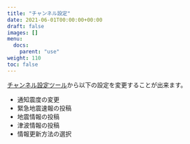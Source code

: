 ```yaml
---
title: "チャンネル設定"
date: 2021-06-01T00:00:00+00:00
draft: false
images: []
menu: 
  docs:
    parent: "use"
weight: 110
toc: false
---
```


[チャンネル設定ツール](/tools/settings)から以下の設定を変更することが出来ます。
- 通知震度の変更
- 緊急地震速報の投稿
- 地震情報の投稿
- 津波情報の投稿
- 情報更新方法の選択